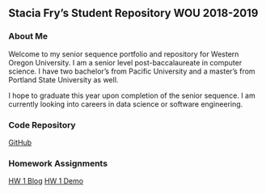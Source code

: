 ## Stacia Fry’s Student Repository WOU 2018-2019

### About Me
Welcome to my senior sequence portfolio and repository for Western Oregon University. I am a senior level post-baccalaureate in computer science. I have two bachelor’s from Pacific University and a master’s from Portland State University as well. 

I hope to graduate this year upon completion of the senior sequence. I am currently looking into careers in data science or software engineering.

### Code Repository

[GitHub](https://github.com/siphry/siphry.github.io)

### Homework Assignments
[HW 1 Blog]()
[HW 1 Demo](https://github.com/siphry/siphry.github.io/blob/master/HW1/HTML/home.html)